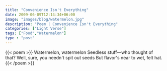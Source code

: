 ```yaml
---
title: "Convenience Isn't Everything"
date: 2009-06-09T12:14:34+06:00
image: "images/blog/watermelon.jpg"
description: "Poem | Convenience Isn't Everything"
categories: ["Light Verse"]
tags: ["Food","Watermelon"]
type : "post"
---
```

{{< poem >}}
Watermelon, watermelon
Seedless stuff—who thought of that?
Well, sure, you needn't spit out seeds
But flavor's near to wet, felt hat.
{{< /poem >}}
